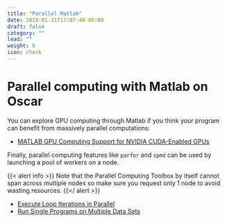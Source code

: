 ```yaml
---
title: "Parallel Matlab"
date: 2019-01-31T17:07:49-05:00
draft: false
category: ""
lead: ""
weight: 0
icon: check
---
```


# Parallel computing with Matlab on Oscar

You can explore GPU computing through Matlab if you think your program
can benefit from massively parallel computations:

-   [MATLAB GPU Computing Support for NVIDIA CUDA-Enabled
    GPUs](http://www.mathworks.com/discovery/matlab-gpu.html)

Finally, parallel computing features like `parfor` and `spmd` can be
used by launching a pool of workers on a node. 

{{< alert info >}}
Note that the Parallel
Computing Toolbox by itself cannot span across multiple nodes so
make sure you request only 1 node to avoid wasting resources.
{{</ alert >}}

-   [Execute Loop Iterations in
    Parallel](http://www.mathworks.com/help/distcomp/parfor.html)
-   [Run Single Programs on Multiple Data
    Sets](http://www.mathworks.com/help/distcomp/execute-simultaneously-on-multiple-data-sets.html)
